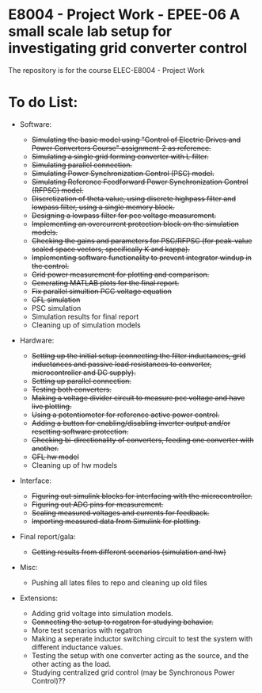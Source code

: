 # E8004 - Project Work - EPEE-06 A small scale lab setup for investigating grid converter control
The repository is for the course ELEC-E8004 - Project Work

# To do List:
- Software:
  - ~~Simulating the basic model using "Control of Electric Drives and Power Converters Course" assignment-2 as reference.~~
  - ~~Simulating a single grid forming converter with L filter.~~
  - ~~Simulating parallel connection.~~
  - ~~Simulating Power Synchronization Control (PSC) model.~~
  - ~~Simulating Reference Feedforward Power Synchronization Control (RFPSC) model.~~
  - ~~Discretization of theta value, using discrete highpass filter and lowpass filter, using a single memory block.~~
  - ~~Designing a lowpass filter for pcc voltage measurement.~~
  - ~~Implementing an overcurrent protection block on the simulation models.~~
  - ~~Checking the gains and parameters for PSC/RFPSC (for peak-value scaled space vectors, specifically K and kappa).~~
  - ~~Implementing software functionality to prevent integrator windup in the control.~~
  - ~~Grid power measurement for plotting and comparison.~~
  - ~~Generating MATLAB plots for the final report.~~
  - ~~Fix parallel simultion PCC voltage equation~~
  - ~~GFL simulation~~
  - PSC simulation
  - Simulation results for final report
  - Cleaning up of simulation models
  
- Hardware:
  - ~~Setting up the initial setup (connecting the filter inductances, grid inductances and passive load resistances to converter, microcontroller and DC supply).~~
  - ~~Setting up parallel connection.~~
  - ~~Testing both converters.~~
  - ~~Making a voltage divider circuit to measure pcc voltage and have live plotting.~~
  - ~~Using a potentiometer for reference active power control.~~
  - ~~Adding a button for enabling/disabling inverter output and/or resetting software protection.~~
  - ~~Checking bi-directionality of converters, feeding one converter with another.~~
  - ~~GFL hw model~~
  - Cleaning up of hw models
 
- Interface:
  - ~~Figuring out simulink blocks for interfacing with the microcontroller.~~
  - ~~Figuring out ADC pins for measurement.~~
  - ~~Scaling measured voltages and currents for feedback.~~
  - ~~Importing measured data from Simulink for plotting.~~
 
- Final report/gala:
  - ~~Getting results from different scenarios (simulation and hw)~~
 
- Misc:
  - Pushing all lates files to repo and cleaning up old files

 - Extensions:
   - Adding grid voltage into simulation models.
   - ~~Connecting the setup to regatron for studying behavior.~~
   - More test scenarios with regatron
   - Making a seperate inductor switching circuit to test the system with different inductance values.
   - Testing the setup with one converter acting as the source, and the other acting as the load.
   - Studying centralized grid control (may be Synchronous Power Control)??
  
 
